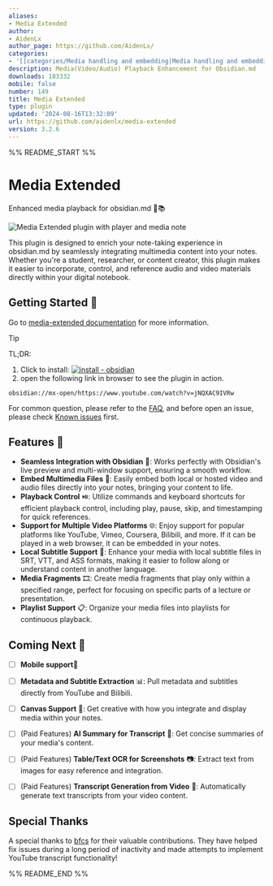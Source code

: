```yaml
---
aliases:
- Media Extended
author:
- AidenLx
author_page: https://github.com/AidenLx/
categories:
- '[[categories/Media handling and embedding|Media handling and embedding]]'
description: Media(Video/Audio) Playback Enhancement for Obsidian.md
downloads: 183332
mobile: false
number: 149
title: Media Extended
type: plugin
updated: '2024-08-16T13:32:09'
url: https://github.com/aidenlx/media-extended
version: 3.2.6
---
```


%% README_START %%

# Media Extended

Enhanced media playback for obsidian.md 🎥📚

![Media Extended plugin with player and media note](https://raw.githubusercontent.com/aidenlx/media-extended/HEAD/first-note.jpg)

This plugin is designed to enrich your note-taking experience in obsidian.md by seamlessly integrating multimedia content into your notes. Whether you're a student, researcher, or content creator, this plugin makes it easier to incorporate, control, and reference audio and video materials directly within your digital notebook.

## Getting Started 🚀

Go to [media-extended documentation](https://mx.pkmer.net/#getting-started) for more information.

> [!TIP]
> TL;DR:
> 1. Click to install: [![install - obsidian](https://img.shields.io/badge/media_extended-v3-6c31e3?logo=obsidian)](https://obsidian.md/plugins?id=media-extended)
> 2. open the following link in browser to see the plugin in action.
> ```
> obsidian://mx-open/https://www.youtube.com/watch?v=jNQXAC9IVRw
> ```

For common question, please refer to the [FAQ](https://mx.pkmer.net/faq), and before open an issue, please check [Known issues](https://mx.pkmer.net/faq/known-issue) first.

## Features 🌟

- **Seamless Integration with Obsidian** 🤝: Works perfectly with Obsidian's live preview and multi-window support, ensuring a smooth workflow.
- **Embed Multimedia Files** 📁: Easily embed both local or hosted video and audio files directly into your notes, bringing your content to life.
- **Playback Control** ⏯️: Utilize commands and keyboard shortcuts for efficient playback control, including play, pause, skip, and timestamping for quick references.
- **Support for Multiple Video Platforms** 🌐: Enjoy support for popular platforms like YouTube, Vimeo, Coursera, Bilibili, and more. If it can be played in a web browser, it can be embedded in your notes.
- **Local Subtitle Support** 📑: Enhance your media with local subtitle files in SRT, VTT, and ASS formats, making it easier to follow along or understand content in another language.
- **Media Fragments** 🎞️: Create media fragments that play only within a specified range, perfect for focusing on specific parts of a lecture or presentation.
- **Playlist Support** 📋: Organize your media files into playlists for continuous playback.

## Coming Next 🔮

- [ ] **Mobile support**📱
- [ ] **Metadata and Subtitle Extraction** 📊: Pull metadata and subtitles directly from YouTube and Bilibili.

- [ ] **Canvas Support** 🎨: Get creative with how you integrate and display media within your notes.
- [ ] (Paid Features) **AI Summary for Transcript** 🤖: Get concise summaries of your media's content.
- [ ] (Paid Features) **Table/Text OCR for Screenshots** 📷: Extract text from images for easy reference and integration.
- [ ] (Paid Features) **Transcript Generation from Video** 📝: Automatically generate text transcripts from your video content.

## Special Thanks

A special thanks to [bfcs](https://github.com/bfcs) for their valuable contributions. They have helped fix issues during a long period of inactivity and made attempts to implement YouTube transcript functionality!


%% README_END %%